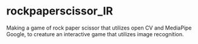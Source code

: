 # rockpaperscissor_IR
Making a game of rock paper scissor that utilizes open CV and MediaPipe Google, to creature an interactive game that utilizes image recognition.
